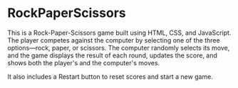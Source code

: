 # RockPaperScissors

This is a Rock-Paper-Scissors game built using HTML, CSS, and JavaScript.
The player competes against the computer by selecting one of the three options—rock, paper, or scissors. The computer randomly selects its move, and the game displays the result of each round, updates the score, and shows both the player's and the computer's moves.

It also includes a Restart button to reset scores and start a new game.
